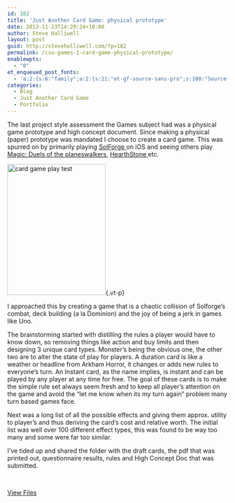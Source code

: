 ```yaml
---
id: 182
title: 'Just Another Card Game: physical prototype'
date: 2013-11-23T14:29:24+10:00
author: Steve Halliwell
layout: post
guid: http://stevehalliwell.com/?p=182
permalink: /csu-games-1-card-game-physical-prototype/
enablewpts:
  - "0"
et_enqueued_post_fonts:
  - 'a:2:{s:6:"family";a:2:{s:21:"et-gf-source-sans-pro";s:100:"Source+Sans+Pro:200,200italic,300,300italic,regular,italic,600,600italic,700,700italic,900,900italic";s:10:"et-gf-lato";s:75:"Lato:100,100italic,300,300italic,regular,italic,700,700italic,900,900italic";}s:6:"subset";a:7:{i:0;s:8:"cyrillic";i:1;s:5:"greek";i:2;s:10:"vietnamese";i:3;s:5:"latin";i:4;s:9:"greek-ext";i:5;s:9:"latin-ext";i:6;s:12:"cyrillic-ext";}}'
categories:
  - Blog
  - Just Another Card Game
  - Portfolio
---
```

The last project style assessment the Games subject had was a physical game prototype and high concept document. Since making a physical (paper) prototype was mandated I choose to create a card game. This was spurred on by primarily playing <a class="vt-p" href="http://solforgegame.com/" target="_blank">SolForge </a>on iOS and seeing others play <a class="vt-p" href="http://store.steampowered.com/app/97330/" target="_blank">Magic: Duels of the planeswalkers</a>, <a class="vt-p" href="http://us.battle.net/hearthstone/en/" target="_blank">HearthStone </a>etc.

[<img loading="lazy" class="alignnone size-medium wp-image-185" alt="card game play test" src="http://stevehalliwell.com/wp-content/uploads/2013/11/card-game-play-test-225x300.jpg" width="225" height="300" srcset="http://stevehalliwell.com/wp-content/uploads/2013/11/card-game-play-test-225x300.jpg 225w, http://stevehalliwell.com/wp-content/uploads/2013/11/card-game-play-test.jpg 276w" sizes="(max-width: 225px) 100vw, 225px" />](http://stevehalliwell.com/wp-content/uploads/2013/11/card-game-play-test.jpg){.vt-p}

I approached this by creating a game that is a chaotic collision of Solforge&#8217;s combat, deck building (a la Dominion) and the joy of being a jerk in games like Uno.

The brainstorming started with distilling the rules a player would have to know down, so removing things like action and buy limits and then designing 3 unique card types. Monster&#8217;s being the obvious one, the other two are to alter the state of play for players. A duration card is like a weather or headline from Arkham Horror, it changes or adds new rules to everyone&#8217;s turn. An Instant card, as the name implies, is instant and can be played by any player at any time for free. The goal of these cards is to make the simple rule set always seem fresh and to keep all player&#8217;s attention on the game and avoid the &#8220;let me know when its my turn again&#8221; problem many turn based games face.

Next was a long list of all the possible effects and giving them approx. utility to player&#8217;s and thus deriving the card&#8217;s cost and relative worth. The initial list was well over 100 different effect types, this was found to be way too many and some were far too similar.

I&#8217;ve tided up and shared the folder with the draft cards, the pdf that was printed out, questionnaire results, rules and High Concept Doc that was submitted.

&nbsp;

<a href='https://drive.google.com/folderview?id=0B3IiDGqoOqoSU3VHQmpOREV4WUk&#038;usp=sharing' class='small-button smallblack' target="_blank">View Files</a>